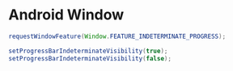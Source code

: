 # Android Window

```java
requestWindowFeature(Window.FEATURE_INDETERMINATE_PROGRESS);

setProgressBarIndeterminateVisibility(true);
setProgressBarIndeterminateVisibility(false);
```



